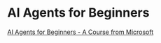 # AI Agents for Beginners

[AI Agents for Beginners - A Course from Microsoft](https://github.com/microsoft/ai-agents-for-beginners)